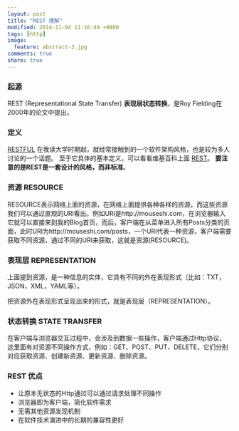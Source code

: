```yaml
---
layout: post
title: "REST 理解"
modified: 2014-11-04 11:16:49 +0800
tags: [http]
image:
  feature: abstract-3.jpg
comments: true
share: true
---
```


### 起源

REST (Representational State Transfer) **表现层状态转换**，是Roy Fielding在2000年的论文中提出。


### 定义

<u>RESTFUL</u> 在我读大学时期起，就经常接触到的一个软件架构风格，也是较为多人讨论的一个话题。
至于它具体的基本定义，可以看看维基百科上面 [REST](https://zh.wikipedia.org/wiki/REST "REST")。
**要注意的是REST是一套设计的风格，而非标准**。


### 资源 RESOURCE

RESOURCE表示网络上面的资源，在网络上面提供各种各样的资源，而这些资源我们可以通过直观的URI看出。例如URI是http://mouseshi.com，在浏览器输入它就可以直接来到我的Blog首页，而后，客户端在从菜单进入所有Posts分类的页面，此时URI为http://mouseshi.com/posts，一个URI代表一种资源，客户端需要获取不同资源，通过不同的URI来获取，这就是资源(RESOURCE)。

### 表现层 REPRESENTATION

上面提到资源，是一种信息的实体，它具有不同的外在表现形式（比如：TXT，JSON，XML，YAML等）。

把资源外在表现形式呈现出来的形式，就是表现层（REPRESENTATION）。

### 状态转换 STATE TRANSFER

在客户端与浏览器交互过程中，会涉及到数据一些操作，客户端通过Http协议，这里面有对资源不同操作方式，例如：GET、POST、PUT、DELETE，它们分别对应获取资源、创建新资源、更新资源、删除资源。

### REST 优点

* 让原本无状态的Http通过可以通过请求处理不同操作
* 浏览器即为客户端，简化软件需求
* 无需其他资源发现机制
* 在软件技术演进中的长期的兼容性更好
